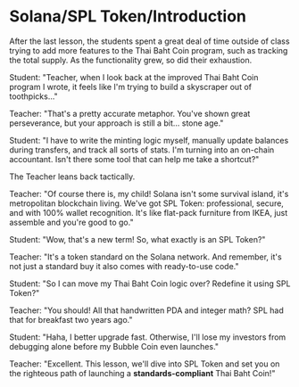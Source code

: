# Solana/SPL Token/Introduction

After the last lesson, the students spent a great deal of time outside of class trying to add more features to the Thai Baht Coin program, such as tracking the total supply. As the functionality grew, so did their exhaustion.

Student: "Teacher, when I look back at the improved Thai Baht Coin program I wrote, it feels like I'm trying to build a skyscraper out of toothpicks..."

Teacher: "That's a pretty accurate metaphor. You've shown great perseverance, but your approach is still a bit... stone age."

Student: "I have to write the minting logic myself, manually update balances during transfers, and track all sorts of stats. I'm turning into an on-chain accountant. Isn't there some tool that can help me take a shortcut?"

The Teacher leans back tactically.

Teacher: "Of course there is, my child! Solana isn't some survival island, it's metropolitan blockchain living. We've got SPL Token: professional, secure, and with 100% wallet recognition. It's like flat-pack furniture from IKEA, just assemble and you're good to go."

Student: "Wow, that's a new term! So, what exactly is an SPL Token?"

Teacher: "It's a token standard on the Solana network. And remember, it's not just a standard buy it also comes with ready-to-use code."

Student: "So I can move my Thai Baht Coin logic over? Redefine it using SPL Token?"

Teacher: "You should! All that handwritten PDA and integer math? SPL had that for breakfast two years ago."

Student: "Haha, I better upgrade fast. Otherwise, I'll lose my investors from debugging alone before my Bubble Coin even launches."

Teacher: "Excellent. This lesson, we'll dive into SPL Token and set you on the righteous path of launching a **standards-compliant** Thai Baht Coin!"
